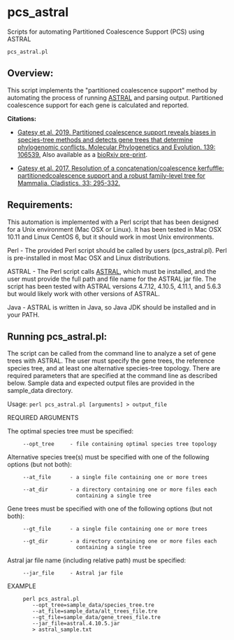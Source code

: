 # pcs_astral
Scripts for automating Partitioned Coalescence Support (PCS) using ASTRAL

`pcs_astral.pl`

## Overview: 
This script implements the "partitioned coalescence support" method by automating the process of running [ASTRAL](https://github.com/smirarab/ASTRAL) and parsing output. Partitioned coalescence support for each gene is calculated and reported.

**Citations:**

- [Gatesy et al. 2019. Partitioned coalescence support reveals biases in species-tree methods and detects gene trees that determine phylogenomic conflicts. Molecular Phylogenetics and Evolution. 139: 106539.](https://www.sciencedirect.com/science/article/pii/S1055790318307036) Also available as a [bioRxiv pre-print](https://www.biorxiv.org/content/early/2018/11/04/461699).

- [Gatesy et al. 2017. Resolution of a concatenation/coalescence kerfuffle: partitionedcoalescence support and a robust family-level tree for Mammalia. Cladistics. 33: 295-332.](https://onlinelibrary.wiley.com/doi/full/10.1111/cla.12170) 


## Requirements: 

This automation is implemented with a Perl script that has been designed for a Unix environment (Mac OSX or Linux). It has been tested in Mac OSX 10.11 and Linux CentOS 6, but it should work in most Unix environments.

Perl - The provided Perl script should be called by users (pcs_astral.pl). Perl is pre-installed in most Mac OSX and Linux distributions.

ASTRAL - The Perl script calls [ASTRAL](https://github.com/smirarab/ASTRAL), which must be installed, and the user must provide the full path and file name for the ASTRAL jar file. The script has been tested with ASTRAL versions 4.7.12, 4.10.5, 4.11.1, and 5.6.3 but would likely work with other versions of ASTRAL.

Java - ASTRAL is written in Java, so Java JDK should be installed and in your PATH.



## Running pcs_astral.pl:
The script can be called from the command line to analyze a set of gene trees with ASTRAL. The user must specify the gene trees, the reference species tree, and at least one alternative species-tree topology. There are required parameters that are specified at the command line as described below. Sample data and expected output files are provided in the sample_data directory.


Usage: `perl pcs_astral.pl [arguments] > output_file`

   REQUIRED ARGUMENTS
   
   The optimal species tree must be specified:
   
         --opt_tree     - file containing optimal species tree topology


   Alternative species tree(s) must be specified with one of the 
   following options (but not both): 

         --at_file      - a single file containing one or more trees

         --at_dir       - a directory containing one or more files each 
                          containing a single tree 


   Gene trees must be specified with one of the following options (but
   not both): 

         --gt_file      - a single file containing one or more trees

         --gt_dir       - a directory containing one or more files each 
                          containing a single tree 
   
   Astral jar file name (including relative path) must be specified:

         --jar_file     - Astral jar file

   EXAMPLE
   
         perl pcs_astral.pl
            --opt_tree=sample_data/species_tree.tre
            --at_file=sample_data/alt_trees_file.tre
            --gt_file=sample_data/gene_trees_file.tre
            --jar_file=astral.4.10.5.jar
            > astral_sample.txt
